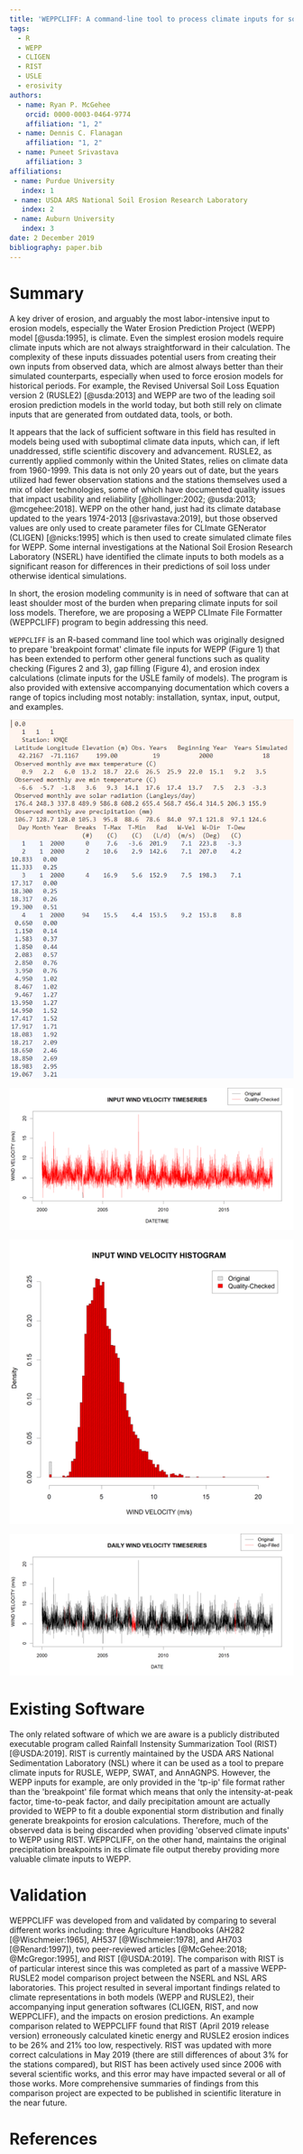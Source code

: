 ```yaml
---
title: 'WEPPCLIFF: A command-line tool to process climate inputs for soil loss models'
tags:
  - R
  - WEPP
  - CLIGEN
  - RIST
  - USLE
  - erosivity
authors:
  - name: Ryan P. McGehee
    orcid: 0000-0003-0464-9774
    affiliation: "1, 2"
  - name: Dennis C. Flanagan
    affiliation: "1, 2"
  - name: Puneet Srivastava
    affiliation: 3
affiliations:
 - name: Purdue University
   index: 1
 - name: USDA ARS National Soil Erosion Research Laboratory
   index: 2
 - name: Auburn University
   index: 3
date: 2 December 2019
bibliography: paper.bib
---
```


# Summary

A key driver of erosion, and arguably the most labor-intensive input to erosion models, especially the Water Erosion Prediction Project (WEPP) model [@usda:1995], is climate. Even the simplest erosion models require climate inputs which are not always straightforward in their calculation. The complexity of these inputs dissuades potential users from creating their own inputs from observed data, which are almost always better than their simulated counterparts, especially when used to force erosion models for historical periods. For example, the Revised Universal Soil Loss Equation version 2 (RUSLE2) [@usda:2013] and WEPP are two of the leading soil erosion prediction models in the world today, but both still rely on climate inputs that are generated from outdated data, tools, or both.

It appears that the lack of sufficient software in this field has resulted in models being used with suboptimal climate data inputs, which can, if left unaddressed, stifle scientific discovery and advancement. RUSLE2, as currently applied commonly within the United States, relies on climate data from 1960-1999. This data is not only 20 years out of date, but the years utilized had fewer observation stations and the stations themselves used a mix of older technologies, some of which have documented quality issues that impact usability and reliability [@hollinger:2002; @usda:2013; @mcgehee:2018]. WEPP on the other hand, just had its climate database updated to the years 1974-2013 [@srivastava:2019], but those observed values are only used to create parameter files for CLImate GENerator (CLIGEN) [@nicks:1995] which is then used to create simulated climate files for WEPP. Some internal investigations at the National Soil Erosion Research Laboratory (NSERL) have identified the climate inputs to both models as a significant reason for differences in their predictions of soil loss under otherwise identical simulations.

In short, the erosion modeling community is in need of software that can at least shoulder most of the burden when preparing climate inputs for soil loss models. Therefore, we are proposing a WEPP CLImate File Formatter (WEPPCLIFF) program to begin addressing this need.

``WEPPCLIFF`` is an R-based command line tool which was originally designed to prepare 'breakpoint format' climate file inputs for WEPP (Figure 1) that has been extended to perform other general functions such as quality checking (Figures 2 and 3), gap filling (Figure 4), and erosion index calculations (climate inputs for the USLE family of models). The program is also provided with extensive accompanying documentation which covers a range of topics including most notably: installation, syntax, input, output, and examples.

![Example 'breakpoint format' climate input file for WEPP](KMQE_CLI_FILE_COLOR.png)

![Example quality checked input timeseries](KMQE_WIND_VELOCITY_INPUT_TS.png)

![Example quality checked input histogram](KMQE_WIND_VELOCITY_INPUT_HIST.png)

![Example gap-filled daily output timeseries](KMQE_WIND_VELOCITY_DAILY_TS.png)

# Existing Software

The only related software of which we are aware is a publicly distributed executable program called Rainfall Instensity Summarization Tool (RIST) [@USDA:2019]. RIST is currently maintained by the USDA ARS National Sedimentation Laboratory (NSL) where it can be used as a tool to prepare climate inputs for RUSLE, WEPP, SWAT, and AnnAGNPS. However, the WEPP inputs for example, are only provided in the 'tp-ip' file format rather than the 'breakpoint' file format which means that only the intensity-at-peak factor, time-to-peak factor, and daily precipitation amount are actually provided to WEPP to fit a double exponential storm distribution and finally generate breakpoints for erosion calculations. Therefore, much of the observed data is being discarded when providing 'observed climate inputs' to WEPP using RIST. WEPPCLIFF, on the other hand, maintains the original precipitation breakpoints in its climate file output thereby providing more valuable climate inputs to WEPP.

# Validation

WEPPCLIFF was developed from and validated by comparing to several different works including: three Agriculture Handbooks (AH282 [@Wischmeier:1965], AH537 [@Wischmeier:1978], and AH703 [@Renard:1997]), two peer-reviewed articles [@McGehee:2018; @McGregor:1995], and RIST [@USDA:2019]. The comparison with RIST is of particular interest since this was completed as part of a massive WEPP-RUSLE2 model comparison project between the NSERL and NSL ARS laboratories. This project resulted in several important findings related to climate representations in both models (WEPP and RUSLE2), their accompanying input generation softwares (CLIGEN, RIST, and now WEPPCLIFF), and the impacts on erosion predictions. An example comparison related to WEPPCLIFF found that RIST (April 2019 release version) erroneously calculated kinetic energy and RUSLE2 erosion indices to be 26% and 21% too low, respectively. RIST was updated with more correct calculations in May 2019 (there are still differences of about 3% for the stations compared), but RIST has been actively used since 2006 with several scientific works, and this error may have impacted several or all of those works. More comprehensive summaries of findings from this comparison project are expected to be published in scientific literature in the near future.

# References